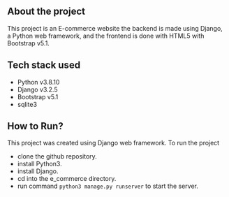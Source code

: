 ## About the project
This project is an E-commerce website the backend is made using Django, a Python web framework, and the frontend is done with HTML5 with Bootstrap v5.1.

## Tech stack used
- Python v3.8.10
- Django v3.2.5
- Bootstrap v5.1
- sqlite3

## How to Run?
This project was created using Django web framework. To run the project
- clone the github repository.
- install Python3.
- install Django.
- cd into the e_commerce directory.
- run command `python3 manage.py runserver` to start the server.